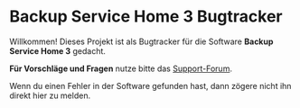 # Backup Service Home 3 Bugtracker
Willkommen! Dieses Projekt ist als Bugtracker für die Software **Backup Service Home 3** gedacht.

**Für Vorschläge und Fragen** nutze bitte das [Support-Forum](http://www.alexosoft.de/forum/).

Wenn du einen Fehler in der Software gefunden hast, dann zögere nicht ihn direkt hier zu melden.
